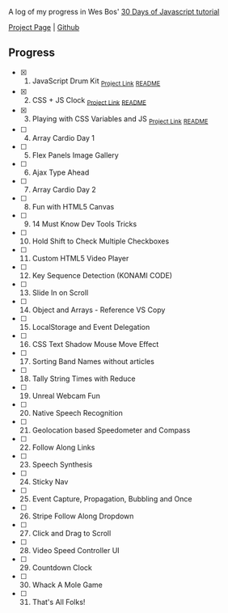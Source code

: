 A log of my progress in Wes Bos' [30 Days of Javascript tutorial](https://javascript30.com/)

[Project Page](https://rickymetz.github.io/30Days/) | [Github](https://github.com/rickymetz/30Days/)

## Progress

- [x] 1. JavaScript Drum Kit <sub>[Project Link](https://rickymetz.github.io/30Days/01-drumkit/index.html)</sub> <sub>[README](https://github.com/rickymetz/30Days/blob/master/01-drumkit/README.md)</sub>
- [x] 2. CSS + JS Clock <sub>[Project Link](https://rickymetz.github.io/30Days/02-clock/index.html)</sub> <sub>[README](https://github.com/rickymetz/30Days/blob/master/02-clock/README.md)</sub>
- [x] 3. Playing with CSS Variables and JS <sub>[Project Link](https://rickymetz.github.io/30Days/03-cssvariables/index.html)</sub> <sub>[README](https://github.com/rickymetz/30Days/blob/master/03-cssvariables/README.md)</sub>
- [ ] 4. Array Cardio Day 1
- [ ] 5. Flex Panels Image Gallery
- [ ] 6. Ajax Type Ahead
- [ ] 7. Array Cardio Day 2
- [ ] 8. Fun with HTML5 Canvas
- [ ] 9. 14 Must Know Dev Tools Tricks
- [ ] 10. Hold Shift to Check Multiple Checkboxes
- [ ] 11. Custom HTML5 Video Player
- [ ] 12. Key Sequence Detection (KONAMI CODE)
- [ ] 13. Slide In on Scroll
- [ ] 14. Object and Arrays - Reference VS Copy
- [ ] 15. LocalStorage and Event Delegation
- [ ] 16. CSS Text Shadow Mouse Move Effect
- [ ] 17. Sorting Band Names without articles
- [ ] 18. Tally String Times with Reduce
- [ ] 19. Unreal Webcam Fun
- [ ] 20. Native Speech Recognition
- [ ] 21. Geolocation based Speedometer and Compass
- [ ] 22. Follow Along Links
- [ ] 23. Speech Synthesis
- [ ] 24. Sticky Nav
- [ ] 25. Event Capture, Propagation, Bubbling and Once
- [ ] 26. Stripe Follow Along Dropdown
- [ ] 27. Click and Drag to Scroll
- [ ] 28. Video Speed Controller UI
- [ ] 29. Countdown Clock
- [ ] 30. Whack A Mole Game
- [ ] 31. That's All Folks!
